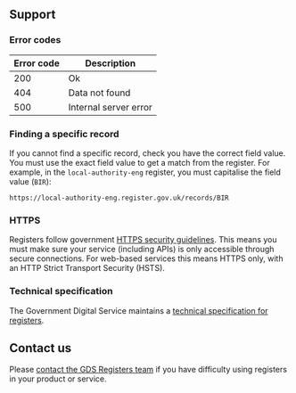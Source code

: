 ## Support

### Error codes

| Error code | Description           |
|------------|-----------------------|
| 200        | Ok                    |
| 404        | Data not found        |
| 500        | Internal server error |

### Finding a specific record

If you cannot find a specific record, check you have the correct field value. You must use the exact field value to get a match from the register. For example, in the `local-authority-eng` register, you must capitalise the field value (`BIR`):

`https://local-authority-eng.register.gov.uk/records/BIR`

### HTTPS

Registers follow government [HTTPS security guidelines](https://www.gov.uk/service-manual/technology/using-https). This means you must make sure your service (including APIs) is only accessible through secure connections. For web-based services this means HTTPS only, with an HTTP Strict Transport Security (HSTS).

### Technical specification

The Government Digital Service maintains a [technical specification for registers](https://openregister.github.io/specification/).

## Contact us

Please [contact the GDS Registers team](https://www.registers.service.gov.uk/support) if you have difficulty using registers in your product or service.

